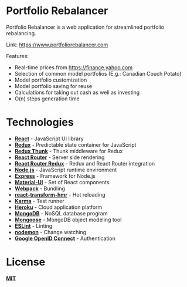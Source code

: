 # Portfolio Rebalancer
Portfolio Rebalancer is a web application for streamlined portfolio rebalancing.

Link: https://www.portfoliorebalancer.com

Features:
- Real-time prices from https://finance.yahoo.com
- Selection of common model portfolios (E.g.: Canadian Couch Potato)
- Model portfolio customization
- Model portfolio saving for reuse
- Calculations for taking out cash as well as investing
- O(n) steps generation time

# Technologies

- [**React**](https://facebook.github.io/react/) - JavaScript UI library
- [**Redux**](https://github.com/reactjs/redux) - Predictable state container for JavaScript 
- [**Redux Thunk**](https://github.com/gaearon/redux-thunk) - Thunk middleware for Redux
- [**React Router**](https://github.com/reactjs/react-router) - Server side rendering
- [**React Router Redux**](https://github.com/reactjs/react-router-redux) - Redux and React Router integration
- [**Node.js**](https://nodejs.org/en/) - JavaScript runtime environment
- [**Express**](http://expressjs.com/) - Framework for Node.js
- [**Material-UI**](http://www.material-ui.com/#/) - Set of React components
- [**Webpack**](https://github.com/webpack/webpack) - Bundling
- [**react-transform-hmr**](https://github.com/gaearon/react-transform-hmr) - Hot reloading
- [**Karma**](https://karma-runner.github.io/1.0/index.html) - Test runner
- [**Heroku**](https://dashboard.heroku.com/) - Cloud application platform
- [**MongoDB**](https://www.mongodb.com/) - NoSQL database program
- [**Mongoose**](http://mongoosejs.com/) - MongoDB object modeling tool
- [**ESLint**](http://eslint.org/) - Linting
- [**nodemon**](https://github.com/remy/nodemon) - Change watching
- [**Google OpenID Connect**](https://developers.google.com/identity/protocols/OpenIDConnect) - Authentication


# License
[**MIT**](https://raw.githubusercontent.com/AlexisDeschamps/portfolio-rebalancer/master/LICENSE.txt)
